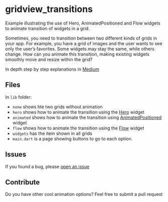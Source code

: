 # gridview_transitions

Example illustrating the use of Hero, AnimatedPositioned and Flow widgets to animate transition of widgets in a grid.

Sometimes, you need to transition between two different kinds of grids in your app. For example, you have a grid of images and the user wants to see only the user’s favorites. Some widgets may stay the same, while others change. How can you animate this transition, making existing widgets smoothly move and resize within the grid?

In depth step by step explanations in [Medium](https://dsavir-h.medium.com/animating-widgets-in-flutter-grids-69fecd17ad68)

## Files

In `lib` folder:

- `none` shows hte two grids without animation
- `hero` shows how to animate the transition using the [Hero](https://api.flutter.dev/flutter/widgets/Hero-class.html) widget
- `animated` shows how to animate the transition using [AnimatedPositioned](https://api.flutter.dev/flutter/widgets/AnimatedPositioned-class.html) widget
- `flow` shows how to animate the transition using the [Flow](https://api.flutter.dev/flutter/widgets/Flow-class.html) widget
- `widgets` has the item shown in all grids
- `main.dart` is a page showing buttons to go to each option.

## Issues

If you found a bug, please [open an issue](https://github.com/danielle-h/grid-animations-flutter/issues)

## Contribute

Do you have other cool animation options? Feel free to submit a pull request
